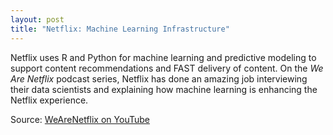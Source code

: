 ```yaml
---
layout: post
title: "Netflix: Machine Learning Infrastructure"
---
```


Netflix uses R and Python for machine learning and predictive modeling to support content recommendations and FAST delivery of content. On the _We Are Netflix_ podcast series, Netflix has done an amazing job interviewing their data scientists and explaining how machine learning is enhancing the Netflix experience.

Source: [WeAreNetflix on YouTube](https://www.youtube.com/watch?v=k2iM6GReN6Q&feature=youtu.be)
